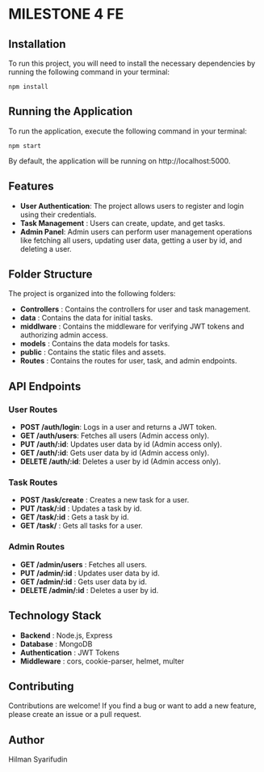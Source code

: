 # MILESTONE 4 FE

## Installation
To run this project, you will need to install the necessary dependencies by running the following command in your terminal:

`npm install`

## Running the Application
To run the application, execute the following command in your terminal:

`npm start`

By default, the application will be running on http://localhost:5000.

## Features
- **User Authentication**: The project allows users to register and login using their credentials.
- **Task Management** : Users can create, update, and get tasks.
- **Admin Panel**: Admin users can perform user management operations like fetching all users, updating user data, getting a user by id, and deleting a user.

## Folder Structure
The project is organized into the following folders:

- **Controllers** : Contains the controllers for user and task management.
- **data** : Contains the data for initial tasks.
- **middlware** : Contains the middleware for verifying JWT tokens and authorizing admin access.
- **models** : Contains the data models for tasks.
- **public** : Contains the static files and assets.
- **Routes** : Contains the routes for user, task, and admin endpoints.

## API Endpoints

### User Routes

- **POST /auth/login**: Logs in a user and returns a JWT token.
- **GET /auth/users**: Fetches all users (Admin access only).
- **PUT /auth/:id**: Updates user data by id (Admin access only).
- **GET /auth/:id**: Gets user data by id (Admin access only).
- **DELETE /auth/:id**: Deletes a user by id (Admin access only).

### Task Routes

- **POST /task/create** : Creates a new task for a user.
- **PUT /task/:id** : Updates a task by id.
- **GET /task/:id** : Gets a task by id.
- **GET /task/** : Gets all tasks for a user.

### Admin Routes

- **GET /admin/users** : Fetches all users.
- **PUT /admin/:id** : Updates user data by id.
- **GET /admin/:id** : Gets user data by id.
- **DELETE /admin/:id** : Deletes a user by id.

## Technology Stack

- **Backend** : Node.js, Express
- **Database** : MongoDB
- **Authentication** : JWT Tokens
- **Middleware** : cors, cookie-parser, helmet, multer

## Contributing
Contributions are welcome! If you find a bug or want to add a new feature, please create an issue or a pull request.

## Author
Hilman Syarifudin
